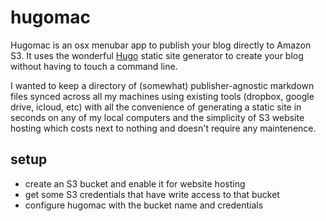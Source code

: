 # hugomac

Hugomac is an osx menubar app to publish your blog directly to Amazon S3. It uses the wonderful [Hugo](https://github.com/spf13/hugo) static site generator to create your blog without having to touch a command line.

I wanted to keep a directory of (somewhat) publisher-agnostic markdown files synced across all my machines using existing tools (dropbox, google drive, icloud, etc) with all the convenience of generating a static site in seconds on any of my local computers and the simplicity of S3 website hosting which costs next to nothing and doesn't require any maintenence.

## setup

* create an S3 bucket and enable it for website hosting
* get some S3 credentials that have write access to that bucket
* configure hugomac with the bucket name and credentials

